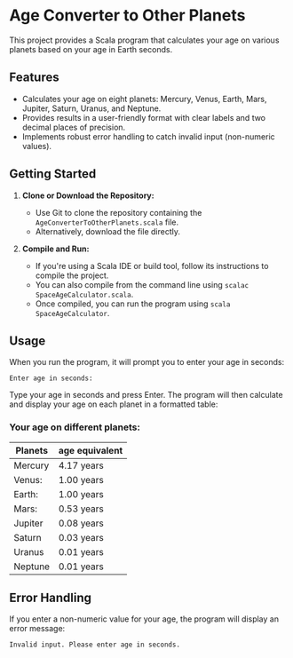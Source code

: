 # Age Converter to Other Planets

This project provides a Scala program that calculates your age on various planets based on your age in Earth seconds.

## Features

* Calculates your age on eight planets: Mercury, Venus, Earth, Mars, Jupiter, Saturn, Uranus, and Neptune.
* Provides results in a user-friendly format with clear labels and two decimal places of precision.
* Implements robust error handling to catch invalid input (non-numeric values).

## Getting Started

1. **Clone or Download the Repository:**
   - Use Git to clone the repository containing the `AgeConverterToOtherPlanets.scala` file.
   - Alternatively, download the file directly.

2. **Compile and Run:**
   - If you're using a Scala IDE or build tool, follow its instructions to compile the project.
   - You can also compile from the command line using `scalac SpaceAgeCalculator.scala`.
   - Once compiled, you can run the program using `scala SpaceAgeCalculator`.

## Usage

When you run the program, it will prompt you to enter your age in seconds:


    
    Enter age in seconds:
    
    
Type your age in seconds and press Enter. The program will then calculate and display your age on each planet in a formatted table:

### Your age on different planets:
Planets  | age equivalent
------------- | -------------
Mercury   |   4.17 years
Venus:  |    1.00 years
Earth:  |  1.00 years
Mars:    |   0.53 years
Jupiter  |  0.08 years
Saturn  | 0.03 years
Uranus  |  0.01 years
Neptune  | 0.01 years



## Error Handling

If you enter a non-numeric value for your age, the program will display an error message:

    Invalid input. Please enter age in seconds.



